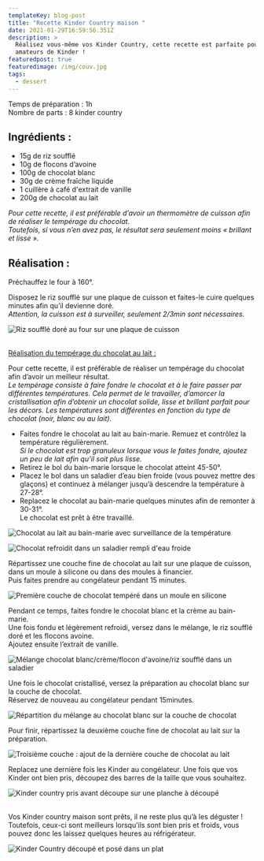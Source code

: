 ```yaml
---
templateKey: blog-post
title: "Recette Kinder Country maison "
date: 2021-01-29T16:59:56.351Z
description: >
  Réalisez vous-même vos Kinder Country, cette recette est parfaite pour les
  amateurs de Kinder !  
featuredpost: true
featuredimage: /img/couv.jpg
tags:
  - dessert
---
```

Temps de préparation : 1h\
Nombre de parts : 8 kinder country

## Ingrédients :

* 15g de riz soufflé
* 10g de flocons d’avoine
* 100g de chocolat blanc
* 30g de crème fraîche liquide
* 1 cuillère à café d'extrait de vanille
* 200g de chocolat au lait

*Pour cette recette, il est préférable d’avoir un thermomètre de cuisson afin de réaliser le tempérage du chocolat.* \
*Toutefois, si vous n’en avez pas, le résultat sera seulement moins « brillant et lisse ».*

## Réalisation :

Préchauffez le four à 160°.

Disposez le riz soufflé sur une plaque de cuisson et faites-le cuire quelques minutes afin qu’il devienne doré.\
*Attention, la cuisson est à surveiller, seulement 2/3min sont nécessaires.*

![Riz soufflé doré au four sur une plaque de cuisson ](/img/riz-souffle.jpg "Riz soufflé")

\
<ins> Réalisation du tempérage du chocolat au lait :</ins>

Pour cette recette, il est préférable de réaliser un tempérage du chocolat afin d’avoir un meilleur résultat.\
*Le tempérage consiste à faire fondre le chocolat et à le faire passer par différentes températures. Cela permet de le travailler, d’amorcer la cristallisation afin d’obtenir un chocolat solide, lisse et brillant parfait pour les décors. Les températures sont différentes en fonction du type de chocolat (noir, blanc ou au lait).*

* Faites fondre le chocolat au lait au bain-marie. Remuez et contrôlez la température régulièrement.\
  *Si le chocolat est trop granuleux lorsque vous le faites fondre, ajoutez un peu de lait afin qu’il soit plus lisse.*
* Retirez le bol du bain-marie lorsque le chocolat atteint 45-50°.
* Placez le bol dans un saladier d’eau bien froide (vous pouvez mettre des glaçons) et continuez à mélanger jusqu’à descendre la température à 27-28°.
* Replacez le chocolat au bain-marie quelques minutes afin de remonter à 30-31°.\
  Le chocolat est prêt à être travaillé.

![Chocolat au lait au bain-marie avec surveillance de la température ](/img/temperage-1.jpg "Tempérage du chocolat ")

![Chocolat refroidit dans un saladier rempli d'eau froide ](/img/temperage-2.jpg "Tempérage du chocolat ")

Répartissez une couche fine de chocolat au lait sur une plaque de cuisson, dans un moule à silicone ou dans des moules à financier.\
Puis faites prendre au congélateur pendant 15 minutes.

![Première couche de chocolat tempéré dans un moule en silicone ](/img/couche-chocolat.jpg "Première couche de chocolat tempéré")

Pendant ce temps, faites fondre le chocolat blanc et la crème au bain-marie.\
Une fois fondu et légèrement refroidi, versez dans le mélange, le riz soufflé doré et les flocons avoine. \
Ajoutez ensuite l’extrait de vanille.

![Mélange chocolat blanc/crème/flocon d'avoine/riz soufflé dans un saladier](/img/melange-chocolat-blanc.jpg "Mélange au chocolat blanc")

Une fois le chocolat cristallisé, versez la préparation au chocolat blanc sur la couche de chocolat. \
Réservez de nouveau au congélateur pendant 15minutes.

![Répartition du mélange au chocolat blanc sur la couche de chocolat ](/img/prepa-country.jpg "Deuxième couche du Kinder country ")

Pour finir, répartissez la deuxième couche fine de chocolat au lait sur la préparation.

![Troisième couche : ajout de la dernière couche de chocolat au lait ](/img/prepa-country-2.jpg "Troisième couche : ajout du chocolat au lait ")

Replacez une dernière fois les Kinder au congélateur. Une fois que vos Kinder ont bien pris, découpez des barres de la taille que vous souhaitez.

![Kinder country pris avant découpe sur une planche à découpé ](/img/country-pris.jpg "Kinder country pris avant découpe")

\
Vos Kinder country maison sont prêts, il ne reste plus qu’à les déguster !\
Toutefois, ceux-ci sont meilleurs lorsqu’ils sont bien pris et froids, vous pouvez donc les laissez quelques heures au réfrigérateur.

![Kinder Country découpé et posé dans un plat](/img/country-fini.jpg "Kinder Country")